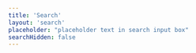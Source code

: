 ```yaml
---
title: 'Search'
layout: 'search'
placeholder: "placeholder text in search input box"
searchHidden: false
---
```

